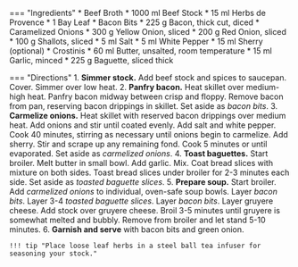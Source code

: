 === "Ingredients"
    * Beef Broth
        * 1000 ml Beef Stock
        * 15 ml Herbs de Provence
        * 1 Bay Leaf
    * Bacon Bits
        * 225 g Bacon, thick cut, diced
    * Caramelized Onions
        * 300 g Yellow Onion, sliced
        * 200 g Red Onion, sliced
        * 100 g Shallots, sliced
        * 5 ml Salt
        * 5 ml White Pepper
        * 15 ml Sherry (optional)
    * Crostinis
        * 60 ml Butter, unsalted, room temperature
        * 15 ml Garlic, minced
        * 225 g Baguette, sliced thick

=== "Directions"
    1. **Simmer stock.** Add beef stock and spices to saucepan. Cover. Simmer over low heat.
    2. **Panfry bacon.** Heat skillet over medium-high heat. Panfry bacon midway between crisp and floppy. Remove bacon from pan, reserving bacon drippings in skillet. Set aside as *bacon bits*.
    3. **Carmelize onions.** Heat skillet with reserved bacon drippings over medium heat. Add onions and stir until coated evenly. Add salt and white pepper. Cook 40 minutes, stirring as necessary until onions begin to carmelize. Add sherry. Stir and scrape up any remaining fond. Cook 5 minutes or until evaporated. Set aside as *carmelized onions*.
    4. **Toast baguettes.** Start broiler. Melt butter in small bowl. Add garlic. Mix. Coat bread slices with mixture on both sides. Toast bread slices under broiler for 2-3 minutes each side. Set aside as *toasted baguette slices*.
    5. **Prepare soup.** Start broiler. Add *carmelized onions* to individual, oven-safe soup bowls. Layer *bacon bits*. Layer 3-4 *toasted baguette slices*. Layer *bacon bits*. Layer gruyere cheese. Add stock over gruyere cheese. Broil 3-5 minutes until gruyere is somewhat melted and bubbly. Remove from broiler and let stand 5-10 minutes.
    6. **Garnish and serve** with bacon bits and green onion.

    !!! tip "Place loose leaf herbs in a steel ball tea infuser for seasoning your stock."
